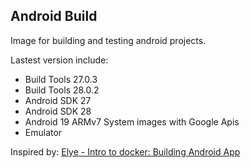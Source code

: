 Android Build
-----------

Image for building and testing android projects.

Lastest version include:
* Build Tools 27.0.3
* Build Tools 28.0.2
* Android SDK 27
* Android SDK 28
* Android 19 ARMv7 System images with Google Apis
* Emulator

Inspired by: [Elye - Intro to docker: Building Android App](https://medium.com/@elye.project/intro-to-docker-building-android-app-cb7fb1b97602)